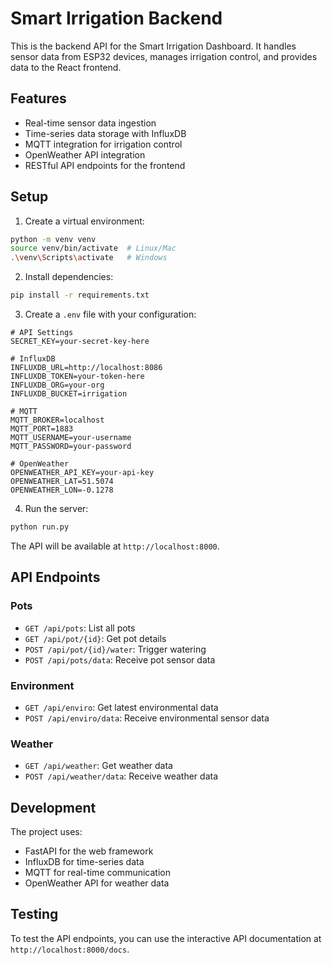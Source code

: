 # Smart Irrigation Backend

This is the backend API for the Smart Irrigation Dashboard. It handles sensor data from ESP32 devices, manages irrigation control, and provides data to the React frontend.

## Features

- Real-time sensor data ingestion
- Time-series data storage with InfluxDB
- MQTT integration for irrigation control
- OpenWeather API integration
- RESTful API endpoints for the frontend

## Setup

1. Create a virtual environment:
```bash
python -m venv venv
source venv/bin/activate  # Linux/Mac
.\venv\Scripts\activate   # Windows
```

2. Install dependencies:
```bash
pip install -r requirements.txt
```

3. Create a `.env` file with your configuration:
```env
# API Settings
SECRET_KEY=your-secret-key-here

# InfluxDB
INFLUXDB_URL=http://localhost:8086
INFLUXDB_TOKEN=your-token-here
INFLUXDB_ORG=your-org
INFLUXDB_BUCKET=irrigation

# MQTT
MQTT_BROKER=localhost
MQTT_PORT=1883
MQTT_USERNAME=your-username
MQTT_PASSWORD=your-password

# OpenWeather
OPENWEATHER_API_KEY=your-api-key
OPENWEATHER_LAT=51.5074
OPENWEATHER_LON=-0.1278
```

4. Run the server:
```bash
python run.py
```

The API will be available at `http://localhost:8000`.

## API Endpoints

### Pots
- `GET /api/pots`: List all pots
- `GET /api/pot/{id}`: Get pot details
- `POST /api/pot/{id}/water`: Trigger watering
- `POST /api/pots/data`: Receive pot sensor data

### Environment
- `GET /api/enviro`: Get latest environmental data
- `POST /api/enviro/data`: Receive environmental sensor data

### Weather
- `GET /api/weather`: Get weather data
- `POST /api/weather/data`: Receive weather data

## Development

The project uses:
- FastAPI for the web framework
- InfluxDB for time-series data
- MQTT for real-time communication
- OpenWeather API for weather data

## Testing

To test the API endpoints, you can use the interactive API documentation at `http://localhost:8000/docs`. 
